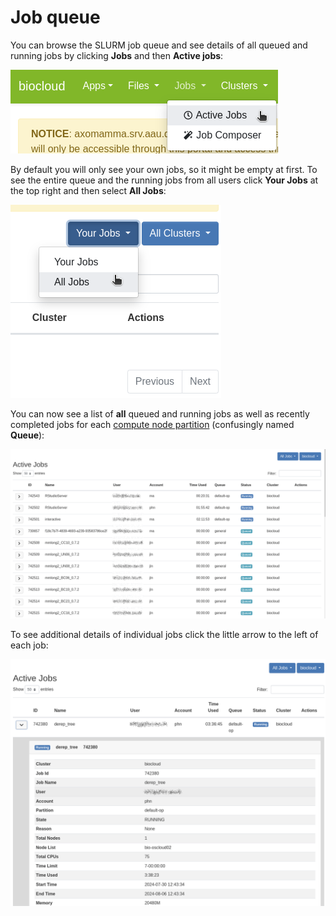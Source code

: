 # Job queue
You can browse the SLURM job queue and see details of all queued and running jobs by clicking **Jobs** and then **Active jobs**:

![web portal queue button](img/jobqueue_button.png)

By default you will only see your own jobs, so it might be empty at first. To see the entire queue and the running jobs from all users click **Your Jobs** at the top right and then select **All Jobs**:

![web portal queue show all button](img/jobqueue_alljobsbutton.png)

You can now see a list of **all** queued and running jobs as well as recently completed jobs for each [compute node partition](../../slurm/partitions.md) (confusingly named **Queue**):

![web portal queue all jobs list](img/jobqueue_alljobs.png)

To see additional details of individual jobs click the little arrow to the left of each job:

![web portal queue details](img/jobqueue_details.png)

